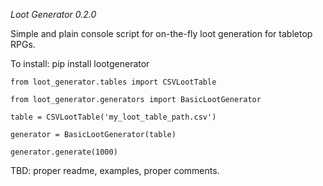 *Loot Generator 0.2.0*

Simple and plain console script for on-the-fly loot generation for tabletop RPGs.

To install:
pip install lootgenerator


`from loot_generator.tables import CSVLootTable`

`from loot_generator.generators import BasicLootGenerator`

`table = CSVLootTable('my_loot_table_path.csv')`

`generator = BasicLootGenerator(table)`

`generator.generate(1000)`


TBD: proper readme, examples, proper comments.
